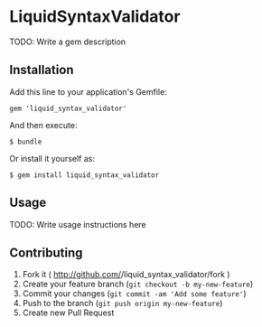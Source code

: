 # LiquidSyntaxValidator

TODO: Write a gem description

## Installation

Add this line to your application's Gemfile:

    gem 'liquid_syntax_validator'

And then execute:

    $ bundle

Or install it yourself as:

    $ gem install liquid_syntax_validator

## Usage

TODO: Write usage instructions here

## Contributing

1. Fork it ( http://github.com/<my-github-username>/liquid_syntax_validator/fork )
2. Create your feature branch (`git checkout -b my-new-feature`)
3. Commit your changes (`git commit -am 'Add some feature'`)
4. Push to the branch (`git push origin my-new-feature`)
5. Create new Pull Request
